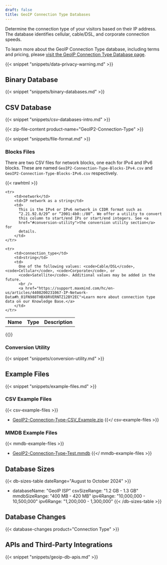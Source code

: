 ```yaml
---
draft: false
title: GeoIP Connection Type Databases
---
```


Determine the connection type of your visitors based on their IP address. The
database identifies cellular, cable/DSL, and corporate connection speeds.

To learn more about the GeoIP Connection Type database, including terms and
pricing, please
[visit the GeoIP Connection Type Database page](https://www.maxmind.com/en/geoip2-connection-type-database).

{{< snippet "snippets/data-privacy-warning.md" >}}

## Binary Database

{{< snippet "snippets/binary-databases.md" >}}

## CSV Database

{{< snippet "snippets/csv-databases-intro.md" >}}

{{< zip-file-content product-name="GeoIP2-Connection-Type" >}}

{{< snippet "snippets/file-format.md" >}}

### Blocks Files

There are two CSV files for network blocks, one each for IPv4 and IPv6 blocks.
These are named `GeoIP2-Connection-Type-Blocks-IPv4.csv` and
`GeoIP2-Connection-Type-Blocks-IPv6.csv` respectively.

{{< rawhtml >}}

<div class="table">
<table>
  <tbody>
    <tr>
        <th>Name</th>
        <th>Type</th>
        <th>Description</th>
    </tr>

    <tr>
        <td>network</td>
        <td>IP network as a string</td>
        <td>
          This is the IPv4 or IPv6 network in CIDR format such as
          “2.21.92.0/29” or “2001:4b0::/80”. We offer a utility to convert
          this column to start/end IPs or start/end integers. See <a
          href="#conversion-utility">the conversion utility section</a> for
          details.
        </td>
    </tr>

    <tr>
        <td>connection_type</td>
        <td>string</td>
        <td>
          One of the following values: <code>Cable/DSL</code>, <code>Cellular</code>, <code>Corporate</code>, or
          <code>Satellite</code>. Additional values may be added in the future.
          <br />
          <a href="https://support.maxmind.com/hc/en-us/articles/4408200231067-IP-Network-Data#h_01FN988THBX8RVERNTZ12BY2EC">Learn more about connection type data on our Knowledge Base.</a>
        </td>
    </tr>

  </tbody>
</table>
</div>
{{</ rawhtml >}}

### Conversion Utility

{{< snippet "snippets/conversion-utility.md" >}}

## Example Files

{{< snippet "snippets/example-files.md" >}}

### CSV Example Files

{{< csv-example-files >}}

- [GeoIP2-Connection-Type-CSV_Example.zip](/static/GeoIP2-Connection-Type-CSV_Example.zip)
  {{</ csv-example-files >}}

### MMDB Example Files

{{< mmdb-example-files >}}

- [GeoIP2-Connection-Type-Test.mmdb](https://github.com/maxmind/MaxMind-DB/blob/main/test-data/GeoIP2-Connection-Type-Test.mmdb)
  {{</ mmdb-example-files >}}

## Database Sizes

<!-- prettier-ignore-start -->

{{< db-sizes-table dateRange="August to October 2024" >}}
- databaseName: "GeoIP ISP"
  csvSizeRange: "1.2 GB - 1.3 GB"
  mmdbSizeRange: "400 MB - 420 MB"
  ipv4Range: "10,000,000 - 10,500,000"
  ipv6Range: "1,200,000 - 1,300,000"
{{< /db-sizes-table >}}

<!-- prettier-ignore-end -->

## Database Changes

{{< database-changes product="Connection Type" >}}

## APIs and Third-Party Integrations

{{< snippet "snippets/geoip-db-apis.md" >}}
